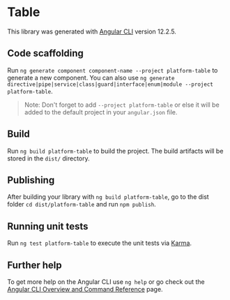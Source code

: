# Table

This library was generated with [Angular CLI](https://github.com/angular/angular-cli) version 12.2.5.

## Code scaffolding

Run `ng generate component component-name --project platform-table` to generate a new component. You can also use `ng generate directive|pipe|service|class|guard|interface|enum|module --project platform-table`.
> Note: Don't forget to add `--project platform-table` or else it will be added to the default project in your `angular.json` file. 

## Build

Run `ng build platform-table` to build the project. The build artifacts will be stored in the `dist/` directory.

## Publishing

After building your library with `ng build platform-table`, go to the dist folder `cd dist/platform-table` and run `npm publish`.

## Running unit tests

Run `ng test platform-table` to execute the unit tests via [Karma](https://karma-runner.github.io).

## Further help

To get more help on the Angular CLI use `ng help` or go check out the [Angular CLI Overview and Command Reference](https://angular.io/cli) page.
